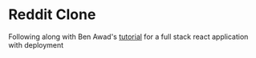 # Reddit Clone
Following along with Ben Awad's [tutorial](https://www.youtube.com/watch?v=I6ypD7qv3Z8&t=1265s) for a full stack react application with deployment
